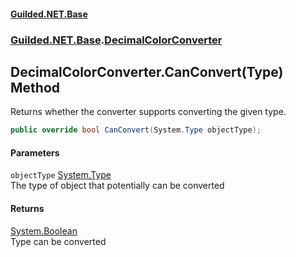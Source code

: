 #### [Guilded.NET.Base](Guilded_NET_Base.md 'Guilded.NET.Base')
### [Guilded.NET.Base](Guilded_NET_Base.md#Guilded_NET_Base 'Guilded.NET.Base').[DecimalColorConverter](DecimalColorConverter.md 'Guilded.NET.Base.DecimalColorConverter')
## DecimalColorConverter.CanConvert(Type) Method
Returns whether the converter supports converting the given type.  
```csharp
public override bool CanConvert(System.Type objectType);
```
#### Parameters
<a name='Guilded_NET_Base_DecimalColorConverter_CanConvert(System_Type)_objectType'></a>
`objectType` [System.Type](https://docs.microsoft.com/en-us/dotnet/api/System.Type 'System.Type')  
The type of object that potentially can be converted
  
#### Returns
[System.Boolean](https://docs.microsoft.com/en-us/dotnet/api/System.Boolean 'System.Boolean')  
Type can be converted
